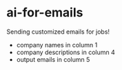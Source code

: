 # ai-for-emails
Sending customized emails for jobs!


- company names in column 1
- company descriptions in column 4
- output emails in column 5
